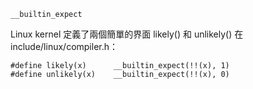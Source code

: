 `__builtin_expect`

Linux kernel 定義了兩個簡單的界面 likely() 和 unlikely() 在 include/linux/compiler.h：
```
#define likely(x)      __builtin_expect(!!(x), 1)
#define unlikely(x)    __builtin_expect(!!(x), 0)
```
